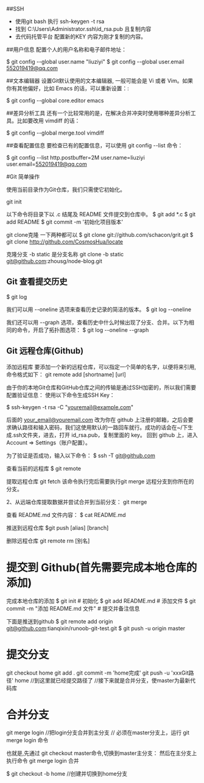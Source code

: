 ##SSH
- 使用git bash 执行 ssh-keygen -t rsa
- 找到 C:\Users\Administrator.ssh\id_rsa.pub 且复制内容
- 去代码托管平台 配置新的KEY 内容为刚才复制的内容。

##用户信息
配置个人的用户名称和电子邮件地址：

$ git config --global user.name "liuziyi"
$ git config --global user.email 552019419@qq.com

##文本编辑器
设置Git默认使用的文本编辑器, 一般可能会是 Vi 或者 Vim。如果你有其他偏好，比如 Emacs 的话，可以重新设置：:

$ git config --global core.editor emacs

##差异分析工具
还有一个比较常用的是，在解决合并冲突时使用哪种差异分析工具。比如要改用 vimdiff 的话：

$ git config --global merge.tool vimdiff

##查看配置信息
要检查已有的配置信息，可以使用 git config --list 命令：

$ git config --list
http.postbuffer=2M
user.name=liuziyi
user.email=552019419@qq.com


#Git 简单操作

使用当前目录作为Git仓库，我们只需使它初始化。

git init

以下命令将目录下以 .c 结尾及 README 文件提交到仓库中。
$ git add *.c
$ git add README
$ git commit -m '初始化项目版本'

git clone克隆
一下两种都可以
$ git clone git://github.com/schacon/grit.git
$ git clone http://github.com/CosmosHua/locate


克隆分支  -b static  是分支名称
git clone -b static git@github.com:zhousg/node-blog.git


## Git 查看提交历史
$ git log

我们可以用 --oneline 选项来查看历史记录的简洁的版本。
$ git log --oneline

我们还可以用 --graph 选项，查看历史中什么时候出现了分支、合并。以下为相同的命令，开启了拓扑图选项：
$ git log --oneline --graph

## Git 远程仓库(Github)
添加远程库
要添加一个新的远程仓库，可以指定一个简单的名字，以便将来引用,命令格式如下：
git remote add [shortname] [url]

由于你的本地Git仓库和GitHub仓库之间的传输是通过SSH加密的，所以我们需要配置验证信息：
使用以下命令生成SSH Key：

$ ssh-keygen -t rsa -C "youremail@example.com"

后面的 your_email@youremail.com 改为你在 github 上注册的邮箱，之后会要求确认路径和输入密码，我们这使用默认的一路回车就行。成功的话会在~/下生成.ssh文件夹，进去，打开 id_rsa.pub，复制里面的 key。
回到 github 上，进入 Account => Settings（账户配置）。

为了验证是否成功，输入以下命令：
$ ssh -T git@github.com

查看当前的远程库
$ git remote

提取远程仓库
git fetch
该命令执行完后需要执行git merge 远程分支到你所在的分支。

2、从远端仓库提取数据并尝试合并到当前分支：
git merge

查看 README.md 文件内容：
$ cat README.md 

推送到远程仓库
$git push [alias] [branch]

删除远程仓库
git remote rm [别名]



# 提交到 Github(首先需要完成本地仓库的添加)

完成本地仓库的添加
$ git init                                  # 初始化
$ git add README.md                         # 添加文件
$ git commit -m "添加 README.md 文件"        # 提交并备注信息

下面是推送到github
$ git remote add origin git@github.com:tianqixin/runoob-git-test.git
$ git push -u origin master


# 提交分支
git checkout home
git add .
git commit -m 'home完成'
git push -u 'xxxGit路径' home  //到这里就已经提交路径了
//接下来就是合并分支，使master为最新代码库
# 合并分支
git merge login  //把login分支合并到主分支
// 必须在master分支上，运行 git merge login 命令

也就是,先通过 git checkout master命令,切换到master主分支：
然后在主分支上执行命令 git merge login 合并


$ git checkout -b home //创建并切换到home分支
